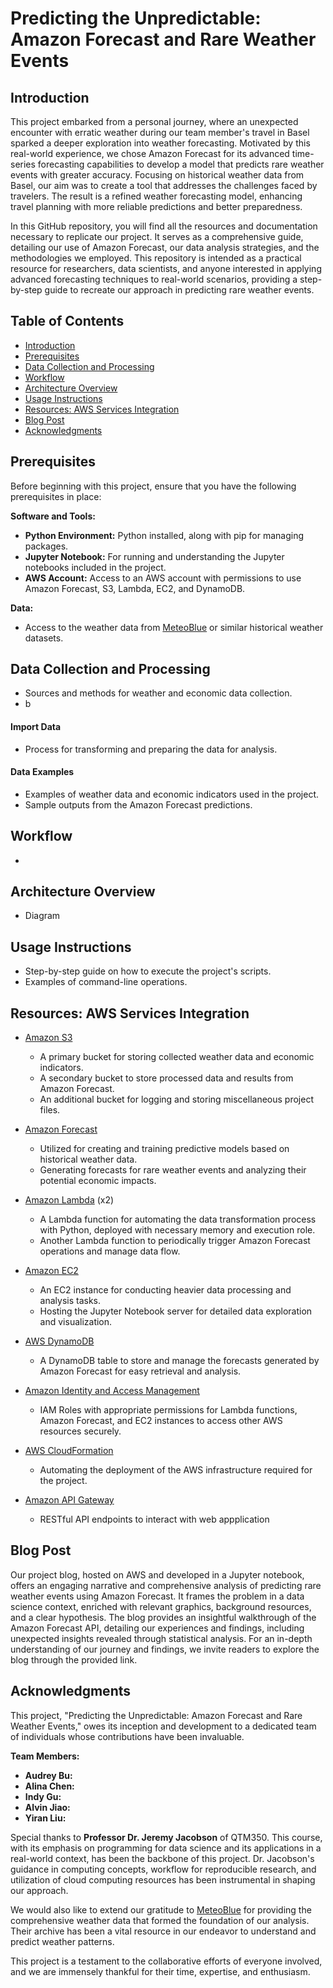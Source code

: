 # Predicting the Unpredictable: Amazon Forecast and Rare Weather Events

## Introduction
This project embarked from a personal journey, where an unexpected encounter with erratic weather during our team member's travel in Basel sparked a deeper exploration into weather forecasting. Motivated by this real-world experience, we chose Amazon Forecast for its advanced time-series forecasting capabilities to develop a model that predicts rare weather events with greater accuracy. Focusing on historical weather data from Basel, our aim was to create a tool that addresses the challenges faced by travelers. The result is a refined weather forecasting model, enhancing travel planning with more reliable predictions and better preparedness.

In this GitHub repository, you will find all the resources and documentation necessary to replicate our project. It serves as a comprehensive guide, detailing our use of Amazon Forecast, our data analysis strategies, and the methodologies we employed. This repository is intended as a practical resource for researchers, data scientists, and anyone interested in applying advanced forecasting techniques to real-world scenarios, providing a step-by-step guide to recreate our approach in predicting rare weather events.


## Table of Contents
- [Introduction](#introduction)
- [Prerequisites](#prerequisites)
- [Data Collection and Processing](#data-collection-and-processing)
- [Workflow](#workflow)
- [Architecture Overview](#architecture-overview)
- [Usage Instructions](#usage-instructions)
- [Resources: AWS Services Integration](#resources-aws-services-integration)
- [Blog Post](#blog-post)
- [Acknowledgments](#acknowledgments)

## Prerequisites

Before beginning with this project, ensure that you have the following prerequisites in place:

**Software and Tools:**
- **Python Environment:** Python installed, along with pip for managing packages.
- **Jupyter Notebook:** For running and understanding the Jupyter notebooks included in the project.
- **AWS Account:** Access to an AWS account with permissions to use Amazon Forecast, S3, Lambda, EC2, and DynamoDB.

**Data:**
- Access to the weather data from [MeteoBlue](https://www.meteoblue.com/en/weather/archive/export) or similar historical weather datasets.

## Data Collection and Processing
- Sources and methods for weather and economic data collection.
- b
#### Import Data
- Process for transforming and preparing the data for analysis.
#### Data Examples
- Examples of weather data and economic indicators used in the project.
- Sample outputs from the Amazon Forecast predictions.
  
## Workflow
- 
## Architecture Overview
- Diagram
  
## Usage Instructions
- Step-by-step guide on how to execute the project's scripts.
- Examples of command-line operations.

## Resources: AWS Services Integration

* [Amazon S3](https://aws.amazon.com/s3/)
  * A primary bucket for storing collected weather data and economic indicators.
  * A secondary bucket to store processed data and results from Amazon Forecast.
  * An additional bucket for logging and storing miscellaneous project files.

* [Amazon Forecast](https://aws.amazon.com/forecast/)
  * Utilized for creating and training predictive models based on historical weather data.
  * Generating forecasts for rare weather events and analyzing their potential economic impacts.

* [Amazon Lambda](https://aws.amazon.com/lambda/) (x2)
  * A Lambda function for automating the data transformation process with Python, deployed with necessary memory and execution role.
  * Another Lambda function to periodically trigger Amazon Forecast operations and manage data flow.

* [Amazon EC2](https://aws.amazon.com/ec2/)
  * An EC2 instance for conducting heavier data processing and analysis tasks.
  * Hosting the Jupyter Notebook server for detailed data exploration and visualization.

* [AWS DynamoDB](https://aws.amazon.com/dynamodb/)
  * A DynamoDB table to store and manage the forecasts generated by Amazon Forecast for easy retrieval and analysis.

* [Amazon Identity and Access Management](https://aws.amazon.com/iam/)
  * IAM Roles with appropriate permissions for Lambda functions, Amazon Forecast, and EC2 instances to access other AWS resources securely.

* [AWS CloudFormation](https://aws.amazon.com/cloudformation/)
  * Automating the deployment of the AWS infrastructure required for the project.
    
* [Amazon API Gateway](https://aws.amazon.com/api-gateway/)
  * RESTful API endpoints to interact with web appplication

## Blog Post
Our project blog, hosted on AWS and developed in a Jupyter notebook, offers an engaging narrative and comprehensive analysis of predicting rare weather events using Amazon Forecast. It frames the problem in a data science context, enriched with relevant graphics, background resources, and a clear hypothesis. The blog provides an insightful walkthrough of the Amazon Forecast API, detailing our experiences and findings, including unexpected insights revealed through statistical analysis. For an in-depth understanding of our journey and findings, we invite readers to explore the blog through the provided link.



## Acknowledgments
This project, "Predicting the Unpredictable: Amazon Forecast and Rare Weather Events," owes its inception and development to a dedicated team of individuals whose contributions have been invaluable.

**Team Members:**
- **Audrey Bu:** 
- **Alina Chen:**
- **Indy Gu:** 
- **Alvin Jiao:**
- **Yiran Liu:** 

Special thanks to **Professor Dr. Jeremy Jacobson** of QTM350. This course, with its emphasis on programming for data science and its applications in a real-world context, has been the backbone of this project. Dr. Jacobson's guidance in computing concepts, workflow for reproducible research, and utilization of cloud computing resources has been instrumental in shaping our approach.

We would also like to extend our gratitude to [MeteoBlue](https://www.meteoblue.com/en/weather/archive/export) for providing the comprehensive weather data that formed the foundation of our analysis. Their archive has been a vital resource in our endeavor to understand and predict weather patterns.

This project is a testament to the collaborative efforts of everyone involved, and we are immensely thankful for their time, expertise, and enthusiasm.

